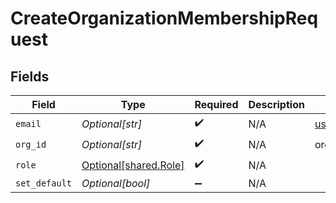 # CreateOrganizationMembershipRequest


## Fields

| Field                                                    | Type                                                     | Required                                                 | Description                                              | Example                                                  |
| -------------------------------------------------------- | -------------------------------------------------------- | -------------------------------------------------------- | -------------------------------------------------------- | -------------------------------------------------------- |
| `email`                                                  | *Optional[str]*                                          | :heavy_check_mark:                                       | N/A                                                      | user@whylabs.ai                                          |
| `org_id`                                                 | *Optional[str]*                                          | :heavy_check_mark:                                       | N/A                                                      | org-123                                                  |
| `role`                                                   | [Optional[shared.Role]](undefined/models/shared/role.md) | :heavy_check_mark:                                       | N/A                                                      |                                                          |
| `set_default`                                            | *Optional[bool]*                                         | :heavy_minus_sign:                                       | N/A                                                      |                                                          |